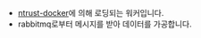 * [ntrust-docker](https://github.com/KPF-newstrust/ntrust-docker)에 의해 로딩되는 워커입니다.  
* rabbitmq로부터 메시지를 받아 데이터를 가공합니다.